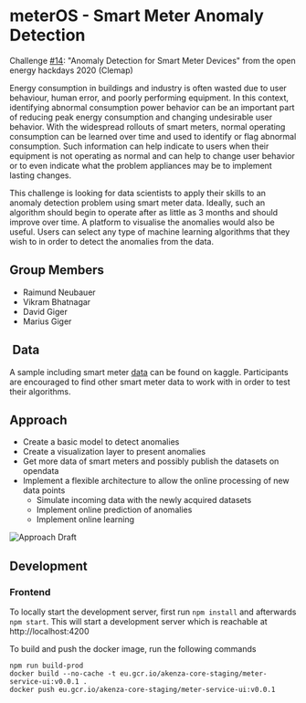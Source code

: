 # meterOS - Smart Meter Anomaly Detection

Challenge [#14](https://hack.opendata.ch/project/579): "Anomaly Detection for Smart Meter Devices" from the open energy hackdays 2020 (Clemap)

Energy consumption in buildings and industry is often wasted due to user behaviour, human error, and poorly performing equipment. In this context, identifying abnormal consumption power behavior can be an important part of reducing peak energy consumption and changing undesirable user behavior. With the widespread rollouts of smart meters, normal operating consumption can be learned over time and used to identify or flag abnormal consumption. Such information can help indicate to users when their equipment is not operating as normal and can help to change user behavior or to even indicate what the problem appliances may be to implement lasting changes.

This challenge is looking for data scientists to apply their skills to an anomaly detection problem using smart meter data. Ideally, such an algorithm should begin to operate after as little as 3 months and should improve over time. A platform to visualise the anomalies would also be useful. Users can select any type of machine learning algorithms that they wish to in order to detect the anomalies from the data.

## Group Members

- Raimund Neubauer
- Vikram Bhatnagar
- David Giger
- Marius Giger

##  Data

A sample including smart meter [data](https://www.kaggle.com/portiamurray/anomaly-detection-smart-meter-data-sample) can be found on kaggle. Participants are encouraged to find other smart meter data to work with in order to test their algorithms.

## Approach

- Create a basic model to detect anomalies
- Create a visualization layer to present anomalies
- Get more data of smart meters and possibly publish the datasets on opendata
- Implement a flexible architecture to allow the online processing of new data points
  - Simulate incoming data with the newly acquired datasets
  - Implement online prediction of anomalies
  - Implement online learning

![Approach Draft](https://raw.githubusercontent.com/nidDrBiglr/energy-hackdays-anomaly-detection/master/approach.jpg "Approach Draft")


## Development

### Frontend

To locally start the development server, first run `npm install` and afterwards `npm start`. This will start a development server which is reachable at http://localhost:4200

To build and push the docker image, run the following commands

```
npm run build-prod
docker build --no-cache -t eu.gcr.io/akenza-core-staging/meter-service-ui:v0.0.1 .
docker push eu.gcr.io/akenza-core-staging/meter-service-ui:v0.0.1
```
